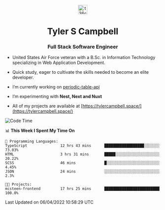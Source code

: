 <p align="center">
<a href="https://www.linkedin.com/in/t36campbell" target="blank"><img align="center" src="https://ik.imagekit.io/t36campbell/Portfolio/linkedin.png.original_m8bbGgPh6.png" alt="t36campbell" height="30" width="30" /></a>
</p>
<h1 align="center">Tyler S Campbell</h1>
<h3 align="center">Full Stack Software Engineer</h3>

* United States Air Force veteran with a B.Sc. in Information Technology specializing in Web Application Development. 

* Quick study, eager to cultivate the skills needed to become an elite developer.

* I’m currently working on [periodic-table-api](https://github.com/t36campbell/periodic-table-api)

* I’m experimenting with **Nest, Next and Nuxt**

* All of my projects are available at [https://tylercampbell.space/](https://tylercampbell.space/)

<!--START_SECTION:waka-->
![Code Time](http://img.shields.io/badge/Code%20Time-1%2C547%20hrs%2033%20mins-blue)

📊 **This Week I Spent My Time On** 

```text
💬 Programming Languages: 
TypeScript               12 hrs 43 mins      ██████████████████░░░░░░░   73.03% 
HTML                     3 hrs 31 mins       █████░░░░░░░░░░░░░░░░░░░░   20.22% 
SCSS                     46 mins             █░░░░░░░░░░░░░░░░░░░░░░░░   4.45% 
JSON                     24 mins             ░░░░░░░░░░░░░░░░░░░░░░░░░   2.3%

🐱‍💻 Projects: 
mcsteen-frontend         17 hrs 25 mins      █████████████████████████   100.0%

```


 Last Updated on 06/04/2022 10:58:29 UTC
<!--END_SECTION:waka-->
